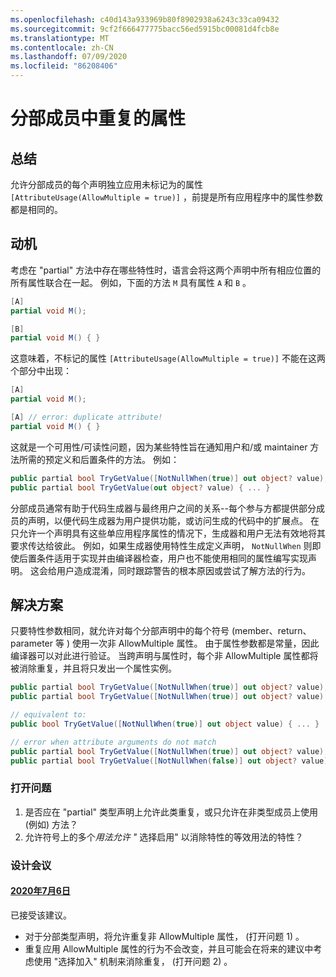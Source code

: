```yaml
---
ms.openlocfilehash: c40d143a933969b80f8902938a6243c33ca09432
ms.sourcegitcommit: 9cf2f666477775bacc56ed5915bc00081d4fcb8e
ms.translationtype: MT
ms.contentlocale: zh-CN
ms.lasthandoff: 07/09/2020
ms.locfileid: "86208406"
---
```

# <a name="repeated-attributes-in-partial-members"></a>分部成员中重复的属性

## <a name="summary"></a>总结

允许分部成员的每个声明独立应用未标记为的属性 `[AttributeUsage(AllowMultiple = true)]` ，前提是所有应用程序中的属性参数都是相同的。

## <a name="motivation"></a>动机

考虑在 "partial" 方法中存在哪些特性时，语言会将这两个声明中所有相应位置的所有属性联合在一起。 例如，下面的方法 `M` 具有属性 `A` 和 `B` 。

```cs
[A]
partial void M();

[B]
partial void M() { }
```

这意味着，不标记的属性 `[AttributeUsage(AllowMultiple = true)]` 不能在这两个部分中出现：

```cs
[A]
partial void M();

[A] // error: duplicate attribute!
partial void M() { }
```

这就是一个可用性/可读性问题，因为某些特性旨在通知用户和/或 maintainer 方法所需的预定义和后置条件的方法。 例如：

```cs
public partial bool TryGetValue([NotNullWhen(true)] out object? value);
public partial bool TryGetValue(out object? value) { ... }
```

分部成员通常有助于代码生成器与最终用户之间的关系--每个参与方都提供部分成员的声明，以便代码生成器为用户提供功能，或访问生成的代码中的扩展点。 在只允许一个声明具有这些单应用程序属性的情况下，生成器和用户无法有效地将其要求传达给彼此。 例如，如果生成器使用特性生成定义声明， `NotNullWhen` 则即使后置条件适用于实现并由编译器检查，用户也不能使用相同的属性编写实现声明。 这会给用户造成混淆，同时跟踪警告的根本原因或尝试了解方法的行为。

## <a name="solution"></a>解决方案

只要特性参数相同，就允许对每个分部声明中的每个符号 (member、return、parameter 等 ) 使用一次非 AllowMultiple 属性。 由于属性参数都是常量，因此编译器可以对此进行验证。 当跨声明与属性时，每个非 AllowMultiple 属性都将被消除重复，并且将只发出一个属性实例。

```cs
public partial bool TryGetValue([NotNullWhen(true)] out object? value);
public partial bool TryGetValue([NotNullWhen(true)] out object? value) { ... } // ok

// equivalent to:
public bool TryGetValue([NotNullWhen(true)] out object value) { ... }

// error when attribute arguments do not match
public partial bool TryGetValue([NotNullWhen(true)] out object? value);
public partial bool TryGetValue([NotNullWhen(false)] out object? value) { ... } // error
```

### <a name="open-questions"></a>打开问题

1. 是否应在 "partial" 类型声明上允许此类重复，或只允许在非类型成员上使用 (例如) 方法？
2. 允许符号上的多个*用法允许 "* 选择启用" 以消除特性的等效用法的特性？

### <a name="design-meetings"></a>设计会议
#### <a name="6th-july-2020"></a>[2020年7月6日](/meetings/2020/LDM-2020-07-06.md#repeated-attributes-on-partial-members)
已接受该建议。
  - 对于分部类型声明，将允许重复非 AllowMultiple 属性， (打开问题 1) 。
  - 重复应用 AllowMultiple 属性的行为不会改变，并且可能会在将来的建议中考虑使用 "选择加入" 机制来消除重复， (打开问题 2) 。

